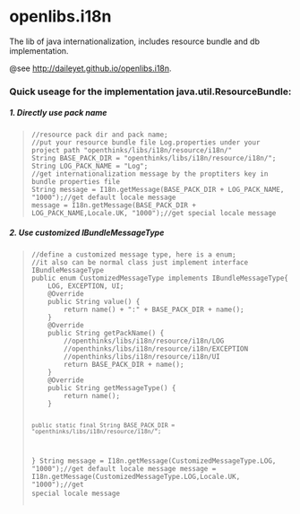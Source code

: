 # openlibs.i18n

The lib of java internationalization, includes resource bundle and db implementation.

@see http://daileyet.github.io/openlibs.i18n.

<h3>Quick useage for the implementation java.util.ResourceBundle:</h3>
<h5>1. Directly use pack name</h5>
<blockquote>
<pre><code class="java">//resource pack dir and pack name; 
//put your resource bundle file Log.properties under your project path "openthinks/libs/i18n/resource/i18n/"
String BASE_PACK_DIR = "openthinks/libs/i18n/resource/i18n/";
String LOG_PACK_NAME = "Log";
//get internationalization message by the proptiters key in bundle properties file
String message = I18n.getMessage(BASE_PACK_DIR + LOG_PACK_NAME, "1000");//get default locale message
message = I18n.getMessage(BASE_PACK_DIR + LOG_PACK_NAME,Locale.UK, "1000");//get special locale message
</code></pre>
</blockquote>
<h5>2. Use customized IBundleMessageType</h5>
<blockquote>
<pre><code class="java">//define a customized message type, here is a enum;
//it also can be normal class just implement interface IBundleMessageType
public enum CustomizedMessageType implements IBundleMessageType{
	LOG, EXCEPTION, UI;
	@Override
	public String value() {
		return name() + ":" + BASE_PACK_DIR + name();
	}
	@Override
	public String getPackName() {
		//openthinks/libs/i18n/resource/i18n/LOG
		//openthinks/libs/i18n/resource/i18n/EXCEPTION
		//openthinks/libs/i18n/resource/i18n/UI
		return BASE_PACK_DIR + name();
	}
	@Override
	public String getMessageType() {
		return name();
	}
	
	public static final String BASE_PACK_DIR = "openthinks/libs/i18n/resource/i18n/"; 
}
String message = I18n.getMessage(CustomizedMessageType.LOG, "1000");//get default locale message
message = I18n.getMessage(CustomizedMessageType.LOG,Locale.UK, "1000");//get special locale message
</code>
</pre>
</blockquote>

